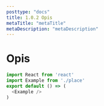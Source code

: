 ```yaml
---
posttype: "docs"
title: 1.0.2 Opis
metaTitle: "metaTitle"
metaDescription: "metaDescription"
---
```


# Opis

```js
import React from 'react'
import Example from './place'
export default () => (
  <Example />
)
```